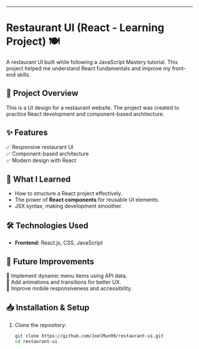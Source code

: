 
---

# Restaurant UI (React - Learning Project) 🍽️  
A restaurant UI built while following a JavaScript Mastery tutorial. This project helped me understand React fundamentals and improve my front-end skills.

## 📌 Project Overview  
This is a UI design for a restaurant website. The project was created to practice React development and component-based architecture.

## ✨ Features  
✅ Responsive restaurant UI  
✅ Component-based architecture  
✅ Modern design with React  

## 📖 What I Learned  
- How to structure a React project effectively.  
- The power of **React components** for reusable UI elements.  
- JSX syntax, making development smoother.  

## 🛠 Technologies Used  
- **Frontend:** React.js, CSS, JavaScript  

## 🚀 Future Improvements  
🔹 Implement dynamic menu items using API data.  
🔹 Add animations and transitions for better UX.  
🔹 Improve mobile responsiveness and accessibility.  

## 📥 Installation & Setup  
1. Clone the repository:  
   ```bash
   git clone https://github.com/JoelMun99/restaurant-ui.git
   cd restaurant-ui
